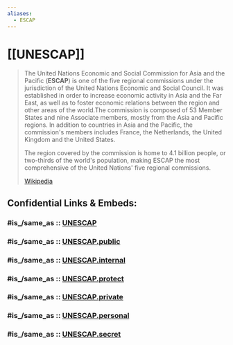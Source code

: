```yaml
---
aliases:
  - ESCAP
---
```


# [[UNESCAP]] 

> The United Nations Economic and Social Commission for Asia and the Pacific (**ESCAP**) is one of the five regional commissions under the jurisdiction of the United Nations Economic and Social Council. It was established in order to increase economic activity in Asia and the Far East, as well as to foster economic relations between the region and other areas of the world.The commission is composed of 53 Member States and nine Associate members, mostly from the Asia and Pacific regions. In addition to countries in Asia and the Pacific, the commission's members includes France, the Netherlands, the United Kingdom and the United States.
>
> The region covered by the commission is home to 4.1 billion people, or two-thirds of the world's population, making ESCAP the most comprehensive of the United Nations' five regional commissions.
>
> [Wikipedia](https://en.wikipedia.org/wiki/United%20Nations%20Economic%20and%20Social%20Commission%20for%20Asia%20and%20the%20Pacific)


## Confidential Links & Embeds: 

### #is_/same_as :: [UNESCAP](/_Standards/UN(United_Nations)/ECOSOC/UNESCAP.md) 

### #is_/same_as :: [UNESCAP.public](/_public/UN(United_Nations)/ECOSOC/UNESCAP.public.md) 

### #is_/same_as :: [UNESCAP.internal](/_internal/UN(United_Nations)/ECOSOC/UNESCAP.internal.md) 

### #is_/same_as :: [UNESCAP.protect](/_protect/UN(United_Nations)/ECOSOC/UNESCAP.protect.md) 

### #is_/same_as :: [UNESCAP.private](/_private/UN(United_Nations)/ECOSOC/UNESCAP.private.md) 

### #is_/same_as :: [UNESCAP.personal](/_personal/UN(United_Nations)/ECOSOC/UNESCAP.personal.md) 

### #is_/same_as :: [UNESCAP.secret](/_secret/UN(United_Nations)/ECOSOC/UNESCAP.secret.md)


